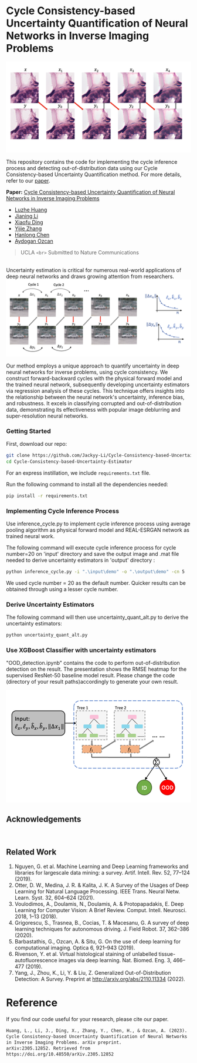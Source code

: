 # Cycle Consistency-based Uncertainty Quantification of Neural Networks in Inverse Imaging Problems

![Paper Banner](docs/TOB.png)

This repository contains the code for implementing the cycle inference process and detecting out-of-distribution data using our Cycle Consistency-based Uncertainty Quantification method. For more details, refer to our [paper](https://arxiv.org/abs/2305.12852).

**Paper:** [Cycle Consistency-based Uncertainty Quantification of Neural Networks in Inverse Imaging Problems](https://arxiv.org/abs/2305.12852)

- [Luzhe Huang](https://arxiv.org/search/cs?searchtype=author&query=Huang%2C+L)
- [Jianing Li](https://arxiv.org/search/cs?searchtype=author&query=Li%2C+J)
- [Xiaofu Ding](https://arxiv.org/search/cs?searchtype=author&query=Ding%2C+X)
- [Yijie Zhang](https://arxiv.org/search/cs?searchtype=author&query=Zhang%2C+Y)
- [Hanlong Chen](https://arxiv.org/search/cs?searchtype=author&query=Chen%2C+H)
- [Aydogan Ozcan](https://arxiv.org/search/cs?searchtype=author&query=Ozcan%2C+A)

> UCLA `<br>`
> Submitted to Nature Communications

<br>
Uncertainty estimation is critical for numerous real-world applications of deep neural networks and draws growing attention from researchers.

<img src='docs/cycle.png' width=900>

Our method employs a unique approach to quantify uncertainty in deep neural networks for inverse problems, using cycle consistency. We construct forward-backward cycles with the physical forward model and the trained neural network, subsequently developing uncertainty estimators via regression analysis of these cycles. This technique offers insights into the relationship between the neural network's uncertainty, inference bias, and robustness. It excels in classifying corrupted and out-of-distribution data, demonstrating its effectiveness with popular image deblurring and super-resolution neural networks.

### Getting Started

First, download our repo:

```bash
git clone https://github.com/Jackyy-Li/Cycle-Consistency-based-Uncertainty-Estimator.git
cd Cycle-Consistency-based-Uncertainty-Estimator
```

For an express instillation, we include ``requirements.txt`` file.

Run the following command to install all the dependencies needed:

```bash
pip install -r requirements.txt
```

### Implementing Cycle Inference Process

Use inference_cycle.py to implement cycle inference process using average pooling algorithm as physical forward model and REAL-ESRGAN network as trained neural work.

The following command will execute cycle inference process for cycle number=20 on 'input' directory and save the output image and .mat file needed to derive uncertainty estimators in 'output' directory :

```bash
python inference_cycle.py -i ".\input\demo" -o ".\output\demo" -cn 5
```

We used cycle number = 20 as the default number. Quicker results can be obtained through using a lesser cycle number.

### Derive Uncertainty Estimators

The following command will then use uncertainty_quant_alt.py to derive the uncertainty estimators:

```bash
python uncertainty_quant_alt.py
```

### Use XGBoost Classifier with uncertainty estimators

"OOD_detection.ipynb" contains the code to perform out-of-distribution detection on the result. The presentation shows the RMSE heatmap for the supervised ResNet-50 baseline model result. Please change the code (directory of your result paths)accordingly to generate your own result.

<img src='docs/uncertainty_estimators.png' width=600>

## Acknowledgements

<br>

## Related Work

1. Nguyen, G. et al. Machine Learning and Deep Learning frameworks and libraries for largescale data mining: a survey. Artif. Intell. Rev. 52, 77–124 (2019).
2. Otter, D. W., Medina, J. R. & Kalita, J. K. A Survey of the Usages of Deep Learning for Natural
   Language Processing. IEEE Trans. Neural Netw. Learn. Syst. 32, 604–624 (2021).
3. Voulodimos, A., Doulamis, N., Doulamis, A. & Protopapadakis, E. Deep Learning for
   Computer Vision: A Brief Review. Comput. Intell. Neurosci. 2018, 1–13 (2018).
4. Grigorescu, S., Trasnea, B., Cocias, T. & Macesanu, G. A survey of deep learning techniques
   for autonomous driving. J. Field Robot. 37, 362–386 (2020).
5. Barbastathis, G., Ozcan, A. & Situ, G. On the use of deep learning for computational
   imaging. Optica 6, 921–943 (2019).
6. Rivenson, Y. et al. Virtual histological staining of unlabelled tissue-autofluorescence images
   via deep learning. Nat. Biomed. Eng. 3, 466–477 (2019).
7. Yang, J., Zhou, K., Li, Y. & Liu, Z. Generalized Out-of-Distribution Detection: A Survey.
   Preprint at http://arxiv.org/abs/2110.11334 (2022).

# Reference

If you find our code useful for your research, please cite our paper.

```
Huang, L., Li, J., Ding, X., Zhang, Y., Chen, H., & Ozcan, A. (2023).
Cycle Consistency-based Uncertainty Quantification of Neural Networks in Inverse Imaging Problems. arXiv preprint.
arXiv:2305.12852. Retrieved from https://doi.org/10.48550/arXiv.2305.12852
```
